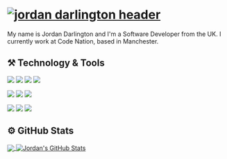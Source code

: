 # [![jordan darlington header](https://raw.githubusercontent.com/darlodev/darlodev/main/github_banner.png)](https://darlodev.com)

My name is Jordan Darlington and I'm a Software Developer from the UK. I currently work at Code Nation, based in Manchester.

## ⚒️ Technology & Tools

![](https://img.shields.io/badge/OS-Mac-informational?style=flat&logo=apple&logoColor=white&color=3ab795)
![](https://img.shields.io/badge/OS-Linux-informational?style=flat&logo=linux&logoColor=white&color=3ab795)
![](https://img.shields.io/badge/Editor-VS_Code-informational?style=flat&logo=visual-studio-code&logoColor=white&color=3ab795)
![](https://img.shields.io/badge/Editor-Visual_Studio-informational?style=flat&logo=visual-studio&logoColor=white&color=3ab795)

![](https://img.shields.io/badge/Code-Python-informational?style=flat&logo=python&logoColor=white&color=3ab795)
![](https://img.shields.io/badge/Code-C_Sharp-informational?style=flat&logo=csharp&logoColor=white&color=3ab795)
![](https://img.shields.io/badge/Code-JavaScript-informational?style=flat&logo=javascript&logoColor=white&color=3ab795)

![](https://img.shields.io/badge/Tools-PostgreSQL-informational?style=flat&logo=postgresql&logoColor=white&color=3ab795)
![](https://img.shields.io/badge/Tools-Docker-informational?style=flat&logo=docker&logoColor=white&color=3ab795)
![](https://img.shields.io/badge/Tools-Unity-informational?style=flat&logo=unity&logoColor=white&color=3ab795)

## ⚙️ GitHub Stats

<a href="https://github.com/darlodev/darlodev">
  <img align="center" src="https://github-readme-stats.vercel.app/api/top-langs/?username=darlodev&hide=java,html,tex&title_color=ffffff&text_color=c9cacc&icon_color=2bbc8a&bg_color=1d1f21&langs_count=3" />
</a>
<a href="https://github.com/darlodev/darlodev">
  <img align="center" src="https://github-readme-stats.vercel.app/api?username=darlodev&show_icons=true&line_height=27&count_private=true&title_color=ffffff&text_color=c9cacc&icon_color=3ab795&bg_color=1d1f21" alt="Jordan's GitHub Stats" />
</a>

<!-- <a href="https://github.com/MartinHeinz/python-project-blueprint">
  <img align="center" src="https://github-readme-stats.vercel.app/api/pin/?username=MartinHeinz&repo=python-project-blueprint&title_color=ffffff&text_color=c9cacc&icon_color=2bbc8a&bg_color=1d1f21" />
</a>


<a href="https://github.com/MartinHeinz/go-project-blueprint">
  <img align="center" src="https://github-readme-stats.vercel.app/api/pin/?username=MartinHeinz&repo=go-project-blueprint&title_color=ffffff&text_color=c9cacc&icon_color=2bbc8a&bg_color=1d1f21" />
</a>  -->

<!---
dadarlodev/dadarlodev is a ✨ special ✨ repository because its `README.md` (this file) appears on your GitHub profile.
You can click the Preview link to take a look at your changes.
--->
